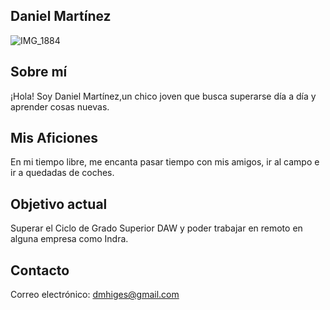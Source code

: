 ## Daniel Martínez

![IMG_1884](https://github.com/user-attachments/assets/637c83a7-f416-4f56-88cc-90f33ac0a48f)


## Sobre mí

¡Hola! Soy Daniel Martínez,un chico joven que busca superarse día a día y aprender cosas nuevas.

## Mis Aficiones

En mi tiempo libre, me encanta pasar tiempo con mis amigos, ir al campo e ir a quedadas de coches.

## Objetivo actual

Superar el Ciclo de Grado Superior DAW y poder trabajar en remoto en alguna empresa como Indra.

## Contacto

Correo electrónico: dmhiges@gmail.com




